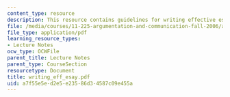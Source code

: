 ```yaml
---
content_type: resource
description: This resource contains guidelines for writing effective essays.
file: /media/courses/11-225-argumentation-and-communication-fall-2006/a7f55e5ed2e5e23586d34587c09e455a_writing_eff_esay.pdf
file_type: application/pdf
learning_resource_types:
- Lecture Notes
ocw_type: OCWFile
parent_title: Lecture Notes
parent_type: CourseSection
resourcetype: Document
title: writing_eff_esay.pdf
uid: a7f55e5e-d2e5-e235-86d3-4587c09e455a
---
```

